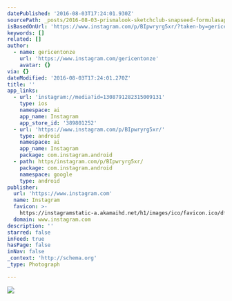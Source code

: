 ```yaml
---
datePublished: '2016-08-03T17:24:01.930Z'
sourcePath: _posts/2016-08-03-prismalook-sketchclub-snapseed-formulasapp-fleursfriday.md
isBasedOnUrl: 'https://www.instagram.com/p/BIpwryrg5xr/?taken-by=gericentonze'
keywords: []
related: []
author:
  - name: gericentonze
    url: 'https://www.instagram.com/gericentonze'
    avatar: {}
via: {}
dateModified: '2016-08-03T17:24:01.270Z'
title: ''
app_links:
  - url: 'instagram://media?id=1308791282315009131'
    type: ios
    namespace: ai
    app_name: Instagram
    app_store_id: '389801252'
  - url: 'https://www.instagram.com/p/BIpwryrg5xr/'
    type: android
    namespace: ai
    app_name: Instagram
    package: com.instagram.android
  - path: https/instagram.com/p/BIpwryrg5xr/
    package: com.instagram.android
    namespace: google
    type: android
publisher:
  url: 'https://www.instagram.com'
  name: Instagram
  favicon: >-
    https://instagramstatic-a.akamaihd.net/h1/images/ico/favicon.ico/dfa85bb1fd63.ico
  domain: www.instagram.com
description: ''
starred: false
inFeed: true
hasPage: false
inNav: false
_context: 'http://schema.org'
_type: Photograph

---
```

![](https://imgflo.herokuapp.com/graph/vahj1ThiexotieMo/bbe58d9acfa5467e6717064e5528ddd6/noop.jpg?input=https%3A%2F%2Fscontent.cdninstagram.com%2Ft51.2885-15%2Fs640x640%2Fsh0.08%2Fe35%2F13712246_1766244210256211_1901133645_n.jpg%3Fig_cache_key%3DMTMwODc5MTI4MjMxNTAwOTEzMQ%253D%253D.2)